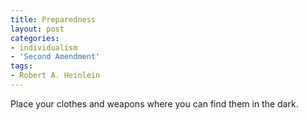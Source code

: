 ```yaml
---
title: Preparedness
layout: post
categories:
- individualism
- 'Second Amendment'
tags:
- Robert A. Heinlein
---
```


Place your clothes and weapons where you can find them in the dark.
